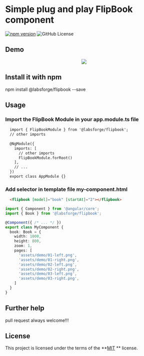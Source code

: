 # Simple plug and play FlipBook component

[![npm version](https://badge.fury.io/js/%40labsforge%2Fbookflip.svg)](https://badge.fury.io/js/%40labsforge%2Fbookflip)
![GitHub License](https://img.shields.io/badge/license-MIT-green.svg)

## Demo
<p align="center">
<img src ="https://github.com/labsforge/flipbook-ng/blob/master/flipbook_demo.gif" /></p>

## Install it with npm
npm install @labsforge/flipbook --save

## Usage
### Import the FlipBook Module in your app.module.ts file
```html
  import { FlipBookModule } from '@labsforge/flipbook';
  // other imports 
  
  @NgModule({
    imports: [
      // other imports 
      FlipBookModule.forRoot()
    ],
    // ...
  })
  export class AppModule {}

```
### Add selector in template file my-component.html

```html
  <flipbook [model]="book" [startAt]="2"></flipbook>
```

```typescript
import { Component } from '@angular/core';
import { Book } from '@labsforge/flipbook';

@Component({ /* ... */ })
export class MyComponent {
  book: Book = {
    width: 1000,
    height: 800,
    zoom: 1,
    pages: [
      'assets/demo/01-left.png',
      'assets/demo/01-right.png',
      'assets/demo/02-left.png',
      'assets/demo/02-right.png',
      'assets/demo/03-left.png',
      'assets/demo/03-right.png',
    ]
  }
}
```

## Further help

pull request always welcome!!!

## License

This project is licensed under the terms of the **[MIT](https://opensource.org/licenses/MIT) ** license.